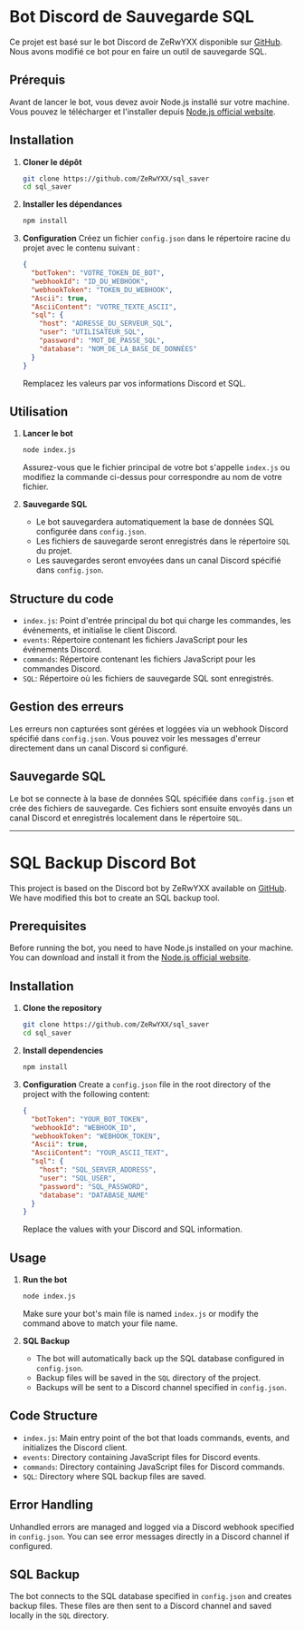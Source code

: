# Bot Discord de Sauvegarde SQL

Ce projet est basé sur le bot Discord de ZeRwYXX disponible sur [GitHub](https://github.com/ZeRwYXX/Base-Bot-Slash-ZeRwYX). Nous avons modifié ce bot pour en faire un outil de sauvegarde SQL.

## Prérequis

Avant de lancer le bot, vous devez avoir Node.js installé sur votre machine. Vous pouvez le télécharger et l'installer depuis [Node.js official website](https://nodejs.org/).

## Installation

1. **Cloner le dépôt**
   ```bash
   git clone https://github.com/ZeRwYXX/sql_saver
   cd sql_saver
   ```

2. **Installer les dépendances**
   ```bash
   npm install
   ```

3. **Configuration**
   Créez un fichier `config.json` dans le répertoire racine du projet avec le contenu suivant :
   ```json
   {
     "botToken": "VOTRE_TOKEN_DE_BOT",
     "webhookId": "ID_DU_WEBHOOK",
     "webhookToken": "TOKEN_DU_WEBHOOK",
     "Ascii": true,
     "AsciiContent": "VOTRE_TEXTE_ASCII",
     "sql": {
       "host": "ADRESSE_DU_SERVEUR_SQL",
       "user": "UTILISATEUR_SQL",
       "password": "MOT_DE_PASSE_SQL",
       "database": "NOM_DE_LA_BASE_DE_DONNÉES"
     }
   }
   ```
   Remplacez les valeurs par vos informations Discord et SQL.

## Utilisation

1. **Lancer le bot**
   ```bash
   node index.js
   ```

   Assurez-vous que le fichier principal de votre bot s'appelle `index.js` ou modifiez la commande ci-dessus pour correspondre au nom de votre fichier.

2. **Sauvegarde SQL**
   - Le bot sauvegardera automatiquement la base de données SQL configurée dans `config.json`.
   - Les fichiers de sauvegarde seront enregistrés dans le répertoire `SQL` du projet.
   - Les sauvegardes seront envoyées dans un canal Discord spécifié dans `config.json`.

## Structure du code

- `index.js`: Point d'entrée principal du bot qui charge les commandes, les événements, et initialise le client Discord.
- `events`: Répertoire contenant les fichiers JavaScript pour les événements Discord.
- `commands`: Répertoire contenant les fichiers JavaScript pour les commandes Discord.
- `SQL`: Répertoire où les fichiers de sauvegarde SQL sont enregistrés.

## Gestion des erreurs

Les erreurs non capturées sont gérées et loggées via un webhook Discord spécifié dans `config.json`. Vous pouvez voir les messages d'erreur directement dans un canal Discord si configuré.

## Sauvegarde SQL

Le bot se connecte à la base de données SQL spécifiée dans `config.json` et crée des fichiers de sauvegarde. Ces fichiers sont ensuite envoyés dans un canal Discord et enregistrés localement dans le répertoire `SQL`.

---

# SQL Backup Discord Bot

This project is based on the Discord bot by ZeRwYXX available on [GitHub](https://github.com/ZeRwYXX/Base-Bot-Slash-ZeRwYX). We have modified this bot to create an SQL backup tool.

## Prerequisites

Before running the bot, you need to have Node.js installed on your machine. You can download and install it from the [Node.js official website](https://nodejs.org/).

## Installation

1. **Clone the repository**
   ```bash
   git clone https://github.com/ZeRwYXX/sql_saver
   cd sql_saver
   ```

2. **Install dependencies**
   ```bash
   npm install
   ```

3. **Configuration**
   Create a `config.json` file in the root directory of the project with the following content:
   ```json
   {
     "botToken": "YOUR_BOT_TOKEN",
     "webhookId": "WEBHOOK_ID",
     "webhookToken": "WEBHOOK_TOKEN",
     "Ascii": true,
     "AsciiContent": "YOUR_ASCII_TEXT",
     "sql": {
       "host": "SQL_SERVER_ADDRESS",
       "user": "SQL_USER",
       "password": "SQL_PASSWORD",
       "database": "DATABASE_NAME"
     }
   }
   ```
   Replace the values with your Discord and SQL information.

## Usage

1. **Run the bot**
   ```bash
   node index.js
   ```

   Make sure your bot's main file is named `index.js` or modify the command above to match your file name.

2. **SQL Backup**
   - The bot will automatically back up the SQL database configured in `config.json`.
   - Backup files will be saved in the `SQL` directory of the project.
   - Backups will be sent to a Discord channel specified in `config.json`.

## Code Structure

- `index.js`: Main entry point of the bot that loads commands, events, and initializes the Discord client.
- `events`: Directory containing JavaScript files for Discord events.
- `commands`: Directory containing JavaScript files for Discord commands.
- `SQL`: Directory where SQL backup files are saved.

## Error Handling

Unhandled errors are managed and logged via a Discord webhook specified in `config.json`. You can see error messages directly in a Discord channel if configured.

## SQL Backup

The bot connects to the SQL database specified in `config.json` and creates backup files. These files are then sent to a Discord channel and saved locally in the `SQL` directory.

